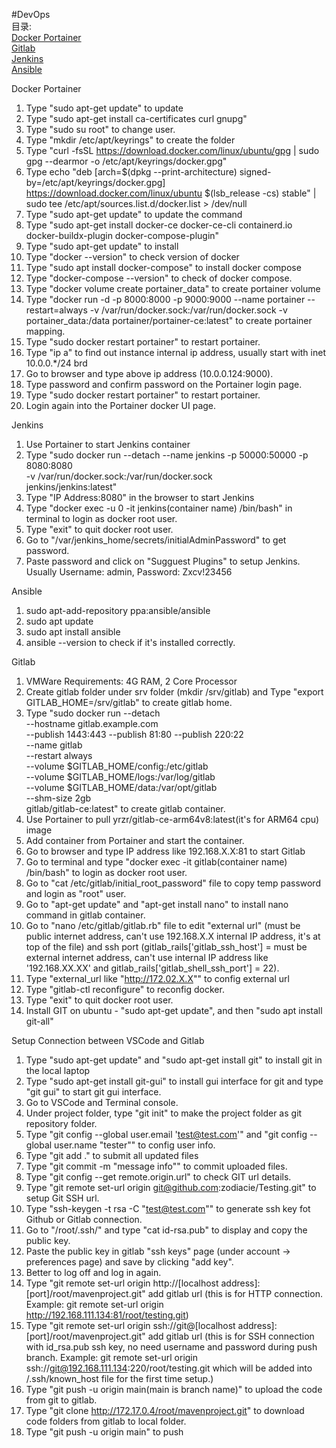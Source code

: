 #DevOps  
目录:  
[Docker Portainer](#docker)  
[Gitlab](#gitlab)  
[Jenkins](#jenkins)  
[Ansible](#ansible) 



<a name = "docker">Docker Portainer</a>  
1) Type "sudo apt-get update" to update  
2) Type "sudo apt-get install ca-certificates curl gnupg"  
3) Type "sudo su root" to change user.  
4) Type "mkdir /etc/apt/keyrings" to create the folder   
5) Type "curl -fsSL https://download.docker.com/linux/ubuntu/gpg | sudo gpg --dearmor -o /etc/apt/keyrings/docker.gpg"  
6) Type echo "deb [arch=$(dpkg --print-architecture) signed-by=/etc/apt/keyrings/docker.gpg] https://download.docker.com/linux/ubuntu $(lsb_release -cs) stable" | sudo tee /etc/apt/sources.list.d/docker.list > /dev/null  
7) Type "sudo apt-get update" to update the command  
6) Type "sudo apt-get install docker-ce docker-ce-cli containerd.io docker-buildx-plugin docker-compose-plugin"  
7) Type "sudo apt-get update" to install  
8) Type "docker --version" to check version of docker  
9) Type "sudo apt install docker-compose" to install docker compose   
10) Type "docker-compose --version" to check of docker compose. 
11) Type "docker volume create portainer_data" to create portainer volume  
12) Type "docker run -d -p 8000:8000 -p 9000:9000 --name portainer --restart=always -v /var/run/docker.sock:/var/run/docker.sock -v portainer_data:/data portainer/portainer-ce:latest" to create portainer mapping.   
13) Type "sudo docker restart portainer" to restart portainer.  
14) Type "ip a" to find out instance internal ip address, usually start with inet 10.0.0.*/24 brd  
15) Go to browser and type above ip address (10.0.0.124:9000).  
16) Type password and confirm password on the Portainer login page.  
17) Type "sudo docker restart portainer" to restart portainer.  
18) Login again into the Portainer docker UI page.



<a name = "jenkins">Jenkins</a>
1) Use Portainer to start Jenkins container
2) Type "sudo docker run --detach --name jenkins -p 50000:50000 -p 8080:8080 \
    -v /var/run/docker.sock:/var/run/docker.sock \
    jenkins/jenkins:latest"
2) Type "IP Address:8080" in the browser to start Jenkins
3) Type "docker exec -u 0 -it jenkins(container name) /bin/bash" in terminal to login as docker root user.
4) Type "exit" to quit docker root user.
4) Go to "/var/jenkins_home/secrets/initialAdminPassword" to get password.
5) Paste password and click on "Sugguest Plugins" to setup Jenkins. Usually Username: admin, Password: Zxcv!23456


<a name = "ansible">Ansible</a>
1) sudo apt-add-repository ppa:ansible/ansible
2) sudo apt update
3) sudo apt install ansible
4) ansible --version to check if it's installed correctly.


<a name = "gitlab">Gitlab</a>
1) VMWare Requirements: 4G RAM, 2 Core Processor
2) Create gitlab folder under srv folder (mkdir /srv/gitlab) and Type "export GITLAB_HOME=/srv/gitlab" to create gitlab home.
3) Type "sudo docker run --detach \
  --hostname gitlab.example.com \
  --publish 1443:443 --publish 81:80 --publish 220:22 \
  --name gitlab \
  --restart always \
  --volume $GITLAB_HOME/config:/etc/gitlab \
  --volume $GITLAB_HOME/logs:/var/log/gitlab \
  --volume $GITLAB_HOME/data:/var/opt/gitlab \
  --shm-size 2gb \
  gitlab/gitlab-ce:latest" to create gitlab container.
1) Use Portainer to pull yrzr/gitlab-ce-arm64v8:latest(it's for ARM64 cpu) image
2) Add container from Portainer and start the container.
4) Go to browser and type IP address like 192.168.X.X:81 to start Gitlab
5) Go to terminal and type "docker exec -it gitlab(container name) /bin/bash" to login as docker root user.
6) Go to "cat /etc/gitlab/initial_root_password" file to copy temp password and login as "root" user.
7) Go to "apt-get update" and "apt-get install nano" to install nano command in gitlab container.
8) Go to "nano /etc/gitlab/gitlab.rb" file to edit "external url" (must be public internet address, can't use 192.168.X.X internal IP address, it's at top of the file) and ssh port (gitlab_rails['gitlab_ssh_host'] = must be external internet address, can't use internal IP address like '192.168.XX.XX' and gitlab_rails['gitlab_shell_ssh_port'] = 22).
9) Type "external_url like "http://172.02.X.X"" to config external url
10) Type "gitlab-ctl reconfigure" to reconfig docker.
11) Type "exit" to quit docker root user.
12) Install GIT on ubuntu - "sudo apt-get update", and then "sudo apt install git-all" 

Setup Connection between VSCode and Gitlab
1) Type "sudo apt-get update" and "sudo apt-get install git" to install git in the local laptop
2) Type "sudo apt-get install git-gui" to install gui interface for git and type "git gui" to start git gui interface.
3) Go to VSCode and Terminal console.
4) Under project folder, type "git init" to make the project folder as git repository folder.
5) Type "git config --global user.email 'test@test.com'" and "git config --global user.name "tester"" to config user info.
6) Type "git add ." to submit all updated files
7) Type "git commit -m "message info"" to commit uploaded files.
8) Type "git config --get remote.origin.url" to check GIT url details.
9) Type "git remote set-url origin git@github.com:zodiacie/Testing.git" to setup Git SSH url.
8) Type "ssh-keygen -t rsa -C "test@test.com"" to generate ssh key fot Github or Gitlab connection.
9) Go to "/root/.ssh/" and type "cat id-rsa.pub" to display and copy the public key.
10) Paste the public key in gitlab "ssh keys" page (under account -> preferences page) and save by clicking "add key".
11) Better to log off and log in again.
12) Type "git remote set-url origin http://[localhost address]:[port]/root/mavenproject.git" add gitlab url (this is for HTTP connection. Example: git remote set-url origin http://192.168.111.134:81/root/testing.git)
13) Type "git remote set-url origin ssh://git@[localhost address]:[port]/root/mavenproject.git" add gitlab url (this is for SSH connection with id_rsa.pub ssh key, no need username and password during push branch. Example: git remote set-url origin ssh://git@192.168.111.134:220/root/testing.git which will be added into /.ssh/known_host file for the first time setup.)
13) Type "git push -u origin main(main is branch name)" to upload the code from git to gitlab.
14) Type "git clone http://172.17.0.4/root/mavenproject.git" to download code folders from gitlab to local folder.
15) Type "git push -u origin main" to push 

